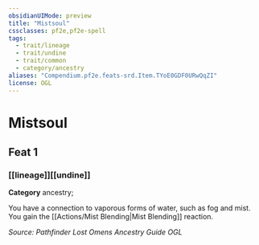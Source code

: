```yaml
---
obsidianUIMode: preview
title: "Mistsoul"
cssclasses: pf2e,pf2e-spell
tags:
  - trait/lineage
  - trait/undine
  - trait/common
  - category/ancestry
aliases: "Compendium.pf2e.feats-srd.Item.TYoE0GDF0URwQqZI"
license: OGL
---
```

# Mistsoul
## Feat 1
### [[lineage]][[undine]]

**Category** ancestry; 




You have a connection to vaporous forms of water, such as fog and mist. You gain the [[Actions/Mist Blending|Mist Blending]] reaction.

*Source: Pathfinder Lost Omens Ancestry Guide*
*OGL*